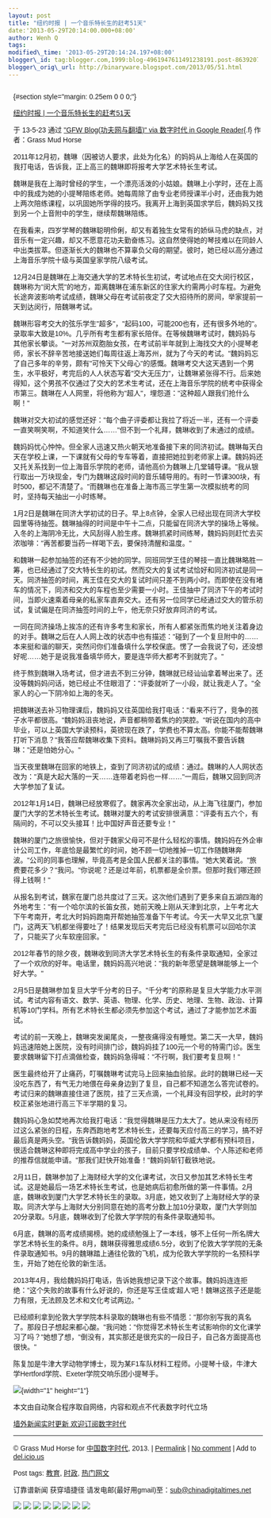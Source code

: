 ```yaml
--- 
layout: post 
title: "纽约时报 | 一个音乐特长生的赶考51天" 
date:'2013-05-29T20:14:00.000+08:00' 
author: Wenh Q
tags:
modified\_time: '2013-05-29T20:14:24.197+08:00' 
blogger\_id: tag:blogger.com,1999:blog-4961947611491238191.post-8639207855209039197
blogger\_orig\_url: http://binaryware.blogspot.com/2013/05/51.html
---
```

<div
style="font-family: sans-serif; margin: 0px 10px; overflow: auto; width: 100%;">

 {#section style="margin: 0.25em 0 0 0;"}

<div>

[纽约时报 |
一个音乐特长生的赶考51天](http://feedproxy.google.com/~r/chinagfwblog/~3/U1e3srpTegw/)

</div>

<div style="margin-bottom: 0.5em;">

于 13-5-23 通过 ["GFW Blog(功夫网与翻墙)" via 数字时代 in Google
Reader](http://feeds2.feedburner.com/chinagfwblog){.f} 作者：Grass Mud
Horse

</div>



<div>

2011年12月初，魏琳（因被访人要求，此处为化名）的妈妈从上海给人在英国的我打电话，告诉我，正上高三的魏琳即将报考大学艺术特长生考试。

魏琳是我在上海时曾经的学生，一个漂亮活泼的小姑娘。魏琳上小学时，还在上高中的我成为她的小提琴陪练老师。她每周除了由专业老师授课半小时，还由我为她上两次陪练课程，以巩固她所学得的技巧。我离开上海到英国求学后，魏妈妈又找到另一个上音附中的学生，继续帮魏琳陪练。

<div>

在我看来，四岁学琴的魏琳聪明伶俐，却又有着独生女常有的娇纵马虎的缺点，对音乐有一定兴趣，却又不愿意花功夫勤奋练习。这自然使得她的琴技难以在同龄人中出类拔萃。但逐渐长大的魏琳也不算辜负父母的期望。彼时，她已经以高分通过上海音乐学院十级与英国皇家学院八级考试。

12月24日是魏琳在上海交通大学的艺术特长生初试，考试地点在交大闵行校区，魏琳称为"闵大荒"的地方，距离魏琳在浦东新区的住家大约需两小时车程。为避免长途奔波影响考试成绩，魏琳父母在考试前夜定了交大招待所的房间，举家提前一天到达闵行，陪魏琳考试。

魏琳形容考交大的弦乐学生"超多"，"起码100，可能200也有，还有很多外地的"。录取率大致是10%。几乎所有考生都有家长陪伴。在等候魏琳考试时，魏妈妈与其他家长攀谈。"一对苏州双胞胎女孩，在考试前半年就到上海找交大的小提琴老师，家长不辞辛苦地接送她们每周往返上海苏州，就为了今天的考试。"魏妈妈忘了自己多年的辛劳，颇有"可怜天下父母心"的感慨。魏琳考交大这天遇到一个男生，水平极好，考完后的人人状态写着"交大无压力"，让魏琳紧张得不行。后来她得知，这个男孩不仅通过了交大的艺术生考试，还在上海音乐学院的统考中获得全市第三。魏琳在人人网里，将他称为"超人"，埋怨道："这种超人跟我们抢什么啊！"

魏琳对交大初试的感觉还好："每个曲子评委都让我拉了将近一半，还有一个评委一直笑啊笑啊，不知道笑什么……"但不到一个礼拜，魏琳收到了未通过的成绩。

魏妈妈忧心忡忡。但全家人迅速又热火朝天地准备接下来的同济初试。魏琳每天白天在学校上课，一下课就有父母的专车等着，直接把她拉到老师家上课。魏妈妈还又托关系找到一位上海音乐学院的老师，请他高价为魏琳上几堂辅导课。"我从银行取出一万块现金，专门为魏琳这段时间的音乐辅导用的。有时一节课300块，有时500，都记不清楚了。"而魏琳也在准备上海市高三学生第一次模拟统考的同时，坚持每天抽出一小时练琴。

1月2日是魏琳在同济大学初试的日子。早上8点钟，全家人已经出现在同济大学校园里等待抽签。魏琳抽得的时间是中午十二点，只能留在同济大学的操场上等候。入冬的上海阴冷无比，大风刮得人脸生疼。魏琳抓紧时间练琴，魏妈妈则赶忙去买浓咖啡："再苦都要当药一样喝下去，要保持清醒和温度。"

和魏琳一起参加抽签的还有不少她的同学。同班同学王佳的琴技一直比魏琳略胜一筹，也已经通过了交大特长生的初试。然而交大的复试考试恰好和同济初试是同一天。同济抽签的时间，离王佳在交大的复试时间只差不到两小时。而即使在没有堵车的情况下，同济和交大的车程也至少需要一小时。王佳抽中了同济下午的考试时间，当即火速乘着母亲的私家车直奔交大。还有另一位同学已经通过交大的管乐初试，复试偏是在同济抽签时间的上午，他无奈只好放弃同济的考试。

一同在同济操场上挨冻的还有许多考生和家长，所有人都紧张而焦灼地关注着身边的对手。魏琳之后在人人网上改的状态中也有描述："碰到了一个复旦附中的……本来挺和谐的聊天，突然问你们准备填什么学校保底。愣了一会我说了句，还没想好呢……她于是说我准备填华师大，要是连华师大都考不到就完了。"

终于熬到魏琳入场考试，但才进去不到三分钟，魏琳就已经讪讪拿着琴出来了。还没等魏妈妈问话，她已经止不住眼泪了："评委就听了一小段，就让我走人了。"全家人的心一下阴冷如上海的冬天。

把魏琳送去补习物理课后，魏妈妈又往英国给我打电话："看来不行了，竞争的孩子水平都很高。"魏妈妈沮丧地说，声音都稍带着焦灼的哭腔。"听说在国内的高中毕业，可以上英国大学读预科，英镑现在跌了，学费也不算太高。你能不能帮魏琳打听下消息？"我答应帮魏琳收集下资料。魏琳妈妈又再三叮嘱我不要告诉魏琳："还是怕她分心。"

当天夜里魏琳在回家的地铁上，查到了同济初试的成绩：通过。魏琳的人人网状态改为："真是大起大落的一天……连带着老妈也一样……"一周后，魏琳又回到同济大学参加了复试。

2012年1月14日，魏琳已经放寒假了。魏家再次全家出动，从上海飞往厦门，参加厦门大学的艺术特长生考试。魏琳对厦大的考试安排很满意："评委有五六个，有隔间的，不可以交头接耳！比中国好声音还要专业！"

魏琳的厦门之旅很愉快，但对于魏家父母可不是什么轻松的事情。魏妈妈在外企审计公司工作，年底恰是最繁忙的时间，她不顾一切地推掉一切工作随魏琳奔波。"公司的同事也理解，毕竟高考是全国人民都关注的事情。"她大笑着说。"旅费要花多少？"我问。"你说呢？还是过年前，机票都是全价票。但那时我们哪还顾得上钱啊！"

从报名到考试，魏家在厦门总共度过了三天。这次他们遇到了更多来自五湖四海的外地考生："有一个哈尔滨的长笛女孩，她前天晚上刚从天津到北京，上午考北大下午考南开，考北大时妈妈跑南开帮她抽签准备下午考试。今天一大早又北京飞厦门，这两天飞机都坐得要吐了！结果发现后天考完后已经没有机票可以回哈尔滨了，只能买了火车软座回家。"

2012年春节的除夕夜，魏琳收到同济大学艺术特长生的有条件录取通知，全家过了一个欢欣的好年。电话里，魏妈妈高兴地说："我的新年愿望是魏琳能够上一个好大学。"

2月5日是魏琳参加复旦大学千分考的日子。"千分考"的原称是复旦大学能力水平测试。考试内容有语文、数学、英语、物理、化学、历史、地理、生物、政治、计算机等10门学科。所有艺术特长生都必须先参加这个考试，通过了才能参加艺术面试。

考试的前一天晚上，魏琳突发阑尾炎，一整夜痛得没有睡觉。第二天一大早，魏妈妈迅速陪她上医院，没有时间排门诊，魏妈妈挂了100元一个号的特需门诊。医生要求魏琳留下打点滴做检查，魏妈妈急得喊："不行啊，我们要考复旦啊！"

医生最终给开了止痛药，叮嘱魏琳考试完马上回来抽血验尿。此时的魏琳已经一天没吃东西了，有气无力地偎在母亲身边到了复旦，自己都不知道怎么答完试卷的。考试归来的魏琳直接住进了医院，挂了三天点滴，一个礼拜没有回学校，此时的学校正紧张地进行高三下半学期的复习。

魏妈妈心急如焚地再次给我打电话："我觉得魏琳是压力太大了。她从来没有经历过这么紧张的日程，东奔西跑地考艺术特长生，还要每天应付高三的学习，搞不好最后真是两头空。"我告诉魏妈妈，英国伦敦大学学院和华威大学都有预科项目，很适合魏琳这种即将完成高中学业的孩子，目前只要学校成绩单、个人陈述和老师的推荐信就能申请。"那我们赶快开始准备！"魏妈妈斩钉截铁地说。

2月11日，魏琳参加了上海财经大学的文化课考试，次日又参加其艺术特长生考试。这是她最后一场艺术特长生考试，也是她病后初愈所做的第一件事情。2月底，魏琳收到厦门大学艺术特长生的录取。3月底，她又收到了上海财经大学的录取。同济大学与上海财大分别同意在她的高考分数上加10分录取，厦门大学则加20分录取。5月底，魏琳收到了伦敦大学学院的有条件录取通知书。

6月底，魏琳的高考成绩揭榜。她的成绩勉强上了一本线，够不上任何一所名牌大学艺术特长生的条件。8月，魏琳获得雅思成绩6.5分，收到了伦敦大学学院的无条件录取通知书。9月的魏琳踏上通往伦敦的飞机，成为伦敦大学学院的一名预科学生，开始了她在伦敦的新生活。

2013年4月，我给魏妈妈打电话，告诉她我想记录下这个故事。魏妈妈连连拒绝："这个失败的故事有什么好说的，你还是写王佳或'超人'吧！魏琳这孩子还是能力有限，无法顾及艺术和文化考试两边。"

已经顺利拿到伦敦大学学院本科录取的魏琳也有些不情愿："那你别写我的真名了。那段日子想起来都心酸。"我问她："你觉得艺术特长生考试影响你的文化课学习了吗？"她想了想，"倒没有，其实那还是很充实的一段日子，自己各方面提高也很快。"

<div>

陈复加是牛津大学动物学博士，现为某F1车队材料工程师。小提琴十级，牛津大学Hertford学院、Exeter学院交响乐团小提琴手。 

</div>

</div>

</div>

![](http://feeds.feedburner.com/~r/nytcn/~4/DDL7KZTcaB4){width="1"
height="1"}

本文由自动聚合程序取自网络，内容和观点不代表数字时代立场

[墙外新闻实时更新 欢迎订阅数字时代](http://eepurl.com/msuvD)










------------------------------------------------------------------------

© Grass Mud Horse for
[中国数字时代](https://kexueshangwang.info/chinese), 2013. |
[Permalink](https://kexueshangwang.info/chinese/2013/05/%e7%ba%bd%e7%ba%a6%e6%97%b6%e6%8a%a5-%e4%b8%80%e4%b8%aa%e9%9f%b3%e4%b9%90%e7%89%b9%e9%95%bf%e7%94%9f%e7%9a%84%e8%b5%b6%e8%80%8351%e5%a4%a9/)
| [No
comment](https://kexueshangwang.info/chinese/2013/05/%e7%ba%bd%e7%ba%a6%e6%97%b6%e6%8a%a5-%e4%b8%80%e4%b8%aa%e9%9f%b3%e4%b9%90%e7%89%b9%e9%95%bf%e7%94%9f%e7%9a%84%e8%b5%b6%e8%80%8351%e5%a4%a9/#comments)
| Add to
[del.icio.us](http://del.icio.us/post?url=https://kexueshangwang.info/chinese/2013/05/%e7%ba%bd%e7%ba%a6%e6%97%b6%e6%8a%a5-%e4%b8%80%e4%b8%aa%e9%9f%b3%e4%b9%90%e7%89%b9%e9%95%bf%e7%94%9f%e7%9a%84%e8%b5%b6%e8%80%8351%e5%a4%a9/&title=%E7%BA%BD%E7%BA%A6%E6%97%B6%E6%8A%A5%20%7C%20%E4%B8%80%E4%B8%AA%E9%9F%B3%E4%B9%90%E7%89%B9%E9%95%BF%E7%94%9F%E7%9A%84%E8%B5%B6%E8%80%8351%E5%A4%A9)

Post tags:
[教育](https://kexueshangwang.info/chinese/tag/%e6%95%99%e8%82%b2/?category=10466),
[时政](https://kexueshangwang.info/chinese/tag/%e6%97%b6%e6%94%bf/?category=10466),
[热门网文](https://kexueshangwang.info/chinese/tag/%e7%83%ad%e9%97%a8%e7%bd%91%e6%96%87/?category=10466)

订靠谱新闻 获穿墙捷径
请发电邮(最好用gmail)至：sub@chinadigitaltimes.net



<div>

[![](http://feeds.feedburner.com/~ff/chinagfwblog?d=yIl2AUoC8zA)](http://feeds.feedburner.com/~ff/chinagfwblog?a=U1e3srpTegw:jwo5OyNQ-G0:yIl2AUoC8zA)
[![](http://feeds.feedburner.com/~ff/chinagfwblog?i=U1e3srpTegw:jwo5OyNQ-G0:-BTjWOF_DHI)](http://feeds.feedburner.com/~ff/chinagfwblog?a=U1e3srpTegw:jwo5OyNQ-G0:-BTjWOF_DHI)
[![](http://feeds.feedburner.com/~ff/chinagfwblog?i=U1e3srpTegw:jwo5OyNQ-G0:F7zBnMyn0Lo)](http://feeds.feedburner.com/~ff/chinagfwblog?a=U1e3srpTegw:jwo5OyNQ-G0:F7zBnMyn0Lo)
[![](http://feeds.feedburner.com/~ff/chinagfwblog?i=U1e3srpTegw:jwo5OyNQ-G0:V_sGLiPBpWU)](http://feeds.feedburner.com/~ff/chinagfwblog?a=U1e3srpTegw:jwo5OyNQ-G0:V_sGLiPBpWU)
[![](http://feeds.feedburner.com/~ff/chinagfwblog?d=qj6IDK7rITs)](http://feeds.feedburner.com/~ff/chinagfwblog?a=U1e3srpTegw:jwo5OyNQ-G0:qj6IDK7rITs)
[![](http://feeds.feedburner.com/~ff/chinagfwblog?d=l6gmwiTKsz0)](http://feeds.feedburner.com/~ff/chinagfwblog?a=U1e3srpTegw:jwo5OyNQ-G0:l6gmwiTKsz0)
[![](http://feeds.feedburner.com/~ff/chinagfwblog?i=U1e3srpTegw:jwo5OyNQ-G0:gIN9vFwOqvQ)](http://feeds.feedburner.com/~ff/chinagfwblog?a=U1e3srpTegw:jwo5OyNQ-G0:gIN9vFwOqvQ)
[![](http://feeds.feedburner.com/~ff/chinagfwblog?d=TzevzKxY174)](http://feeds.feedburner.com/~ff/chinagfwblog?a=U1e3srpTegw:jwo5OyNQ-G0:TzevzKxY174)

</div>

</div>
